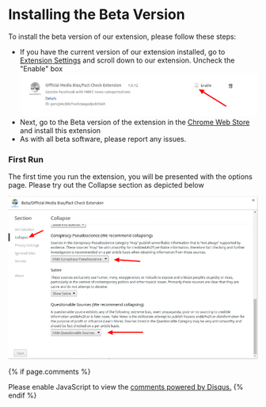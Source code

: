 # Installing the Beta Version

To install the beta version of our extension, please follow these steps:

* If you have the current version of our extension installed, go to [Extension Settings](chrome://extensions/) and scroll down to our extension.  Uncheck the "Enable" box
![Disabled Extension](disable.png)
* Next, go to the Beta version of the extension in the [Chrome Web Store](https://chrome.google.com/webstore/detail/betaofficial-media-biasfa/janhmnkcmhhbkachkhmchiidolkpeafm) and install this extension
* As with all beta software, please report any issues.  

### First Run

The first time you run the extension, you will be presented with the options page.  Please try out the Collapse section as depicted below

![Collapse Section](collapse.png)

{% if page.comments %}
<div id="disqus_thread"></div>
<script>
var disqus_config = function () {
this.page.url = "https://drmikecrowe.github.io/mbfcext/";
this.page.identifier = "beta";
};
*/
(function() { // DON'T EDIT BELOW THIS LINE
var d = document, s = d.createElement('script');
s.src = 'https://mbfcext.disqus.com/embed.js';
s.setAttribute('data-timestamp', +new Date());
(d.head || d.body).appendChild(s);
})();
</script>
<noscript>Please enable JavaScript to view the <a href="https://disqus.com/?ref_noscript">comments powered by Disqus.</a></noscript>                         
{% endif %}